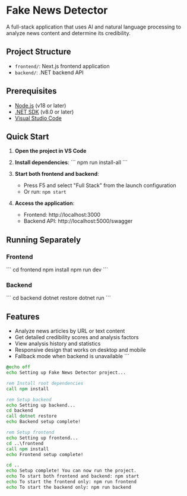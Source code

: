 # Fake News Detector

A full-stack application that uses AI and natural language processing to analyze news content and determine its credibility.

## Project Structure

- `frontend/`: Next.js frontend application
- `backend/`: .NET backend API

## Prerequisites

- [Node.js](https://nodejs.org/) (v18 or later)
- [.NET SDK](https://dotnet.microsoft.com/download) (v8.0 or later)
- [Visual Studio Code](https://code.visualstudio.com/)

## Quick Start

1. **Open the project in VS Code**

2. **Install dependencies**:
   \`\`\`
   npm run install-all
   \`\`\`

3. **Start both frontend and backend**:
   - Press F5 and select "Full Stack" from the launch configuration
   - Or run: `npm start`

4. **Access the application**:
   - Frontend: http://localhost:3000
   - Backend API: http://localhost:5000/swagger

## Running Separately

### Frontend

\`\`\`
cd frontend
npm install
npm run dev
\`\`\`

### Backend

\`\`\`
cd backend
dotnet restore
dotnet run
\`\`\`

## Features

- Analyze news articles by URL or text content
- Get detailed credibility scores and analysis factors
- View analysis history and statistics
- Responsive design that works on desktop and mobile
- Fallback mode when backend is unavailable
\`\`\`

```bat file="setup.bat"
@echo off
echo Setting up Fake News Detector project...

rem Install root dependencies
call npm install

rem Setup backend
echo Setting up backend...
cd backend
call dotnet restore
echo Backend setup complete!

rem Setup frontend
echo Setting up frontend...
cd ..\frontend
call npm install
echo Frontend setup complete!

cd ..
echo Setup complete! You can now run the project.
echo To start both frontend and backend: npm start
echo To start the frontend only: npm run frontend
echo To start the backend only: npm run backend
